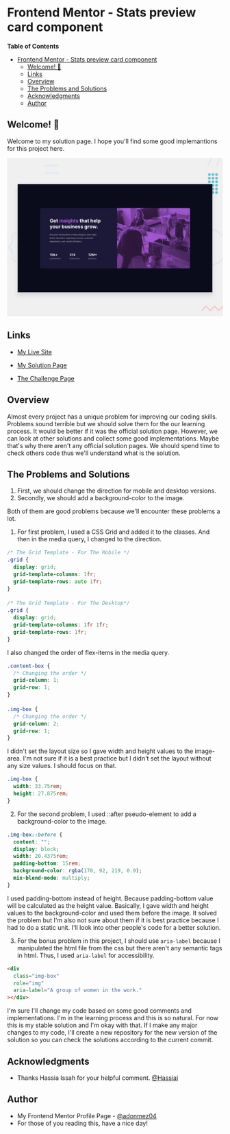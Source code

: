 # Frontend Mentor - Stats preview card component

**Table of Contents**

- [Frontend Mentor - Stats preview card component](#frontend-mentor---stats-preview-card-component)
  - [Welcome! 👋](#welcome-)
  - [Links](#links)
  - [Overview](#overview)
  - [The Problems and Solutions](#the-problems-and-solutions)
  - [Acknowledgments](#acknowledgments)
  - [Author](#author)

## Welcome! 👋

Welcome to my solution page. I hope you'll find some good implemantions for this project here.

![Stats preview card component](./design/desktop-preview.jpg)

## Links

- [My Live Site](https://adonmez04.github.io/FEM-3-Stats-preview-card-component-v1/)

- [My Solution Page](https://www.frontendmentor.io/solutions/fem3statspreviewcardcomponent-v11-xAYXaBsNli)

- [The Challenge Page](https://www.frontendmentor.io/challenges/stats-preview-card-component-8JqbgoU62)

## Overview

Almost every project has a unique problem for improving our coding skills. Problems sound terrible but we should solve them for the our learning process. It would be better if it was the official solution page. However, we can look at other solutions and collect some good implementations. Maybe that's why there aren't any official solution pages. We should spend time to check others code thus we'll understand what is the solution.

## The Problems and Solutions

1. First, we should change the direction for mobile and desktop versions.
2. Secondly, we should add a background-color to the image.

Both of them are good problems because we'll encounter these problems a lot.

1. For first problem, I used a CSS Grid and added it to the classes. And then in the media query, I changed to the direction.

```css
/* The Grid Template - For The Mobile */
.grid {
  display: grid;
  grid-template-columns: 1fr;
  grid-template-rows: auto 1fr;
}

/* The Grid Template - For The Desktop*/
.grid {
  display: grid;
  grid-template-columns: 1fr 1fr;
  grid-template-rows: 1fr;
}
```

I also changed the order of flex-items in the media query.

```css
.content-box {
  /* Changing the order */
  grid-column: 1;
  grid-row: 1;
}

.img-box {
  /* Changing the order */
  grid-column: 2;
  grid-row: 1;
}
```

I didn't set the layout size so I gave width and height values to the image-area. I'm not sure if it is a best practice but I didn't set the layout without any size values. I should focus on that.

```css
.img-box {
  width: 33.75rem;
  height: 27.875rem;
}
```

2. For the second problem, I used ::after pseudo-element to add a background-color to the image.

```css
.img-box::before {
  content: "";
  display: block;
  width: 20.4375rem;
  padding-bottom: 15rem;
  background-color: rgba(170, 92, 219, 0.9);
  mix-blend-mode: multiply;
}
```

I used padding-bottom instead of height. Because padding-bottom value will be calculated as the height value. Basically, I gave width and height values to the background-color and used them before the image. It solved the problem but I'm also not sure about them if it is best practice because I had to do a static unit. I'll look into other people's code for a better solution.

3. For the bonus problem in this project, I should use `aria-label` because I manipulated the html file from the css but there aren't any semantic tags in html. Thus, I used `aria-label` for accessibility.

```html
<div
  class="img-box"
  role="img"
  aria-label="A group of women in the work."
></div>
```

I'm sure I'll change my code based on some good comments and implementations. I'm in the learning process and this is so natural. For now this is my stable solution and I'm okay with that. If I make any major changes to my code, I'll create a new repository for the new version of the solution so you can check the solutions according to the current commit.

<!-- ## My Questions -->

<!-- ## Feedbacks -->

<!-- ## Good Implementations -->

<!-- ## Useful Resources -->

<!-- - [The link title](The link) -->

## Acknowledgments

- Thanks Hassia Issah for your helpful comment. [@Hassiai](https://www.frontendmentor.io/profile/Hassiai)

## Author

- My Frontend Mentor Profile Page - [@adonmez04](https://www.frontendmentor.io/profile/adonmez04)
- For those of you reading this, have a nice day!
